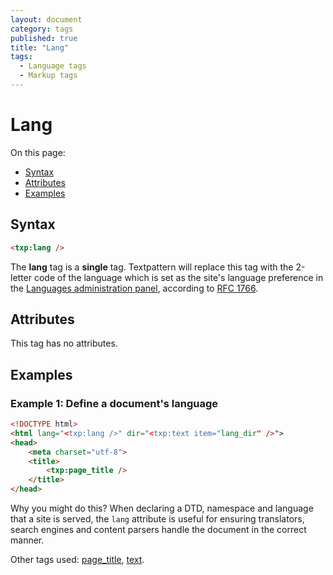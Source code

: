 ```yaml
---
layout: document
category: tags
published: true
title: "Lang"
tags:
  - Language tags
  - Markup tags
---
```


# Lang

On this page:

* [Syntax](#user-content-syntax)
* [Attributes](#user-content-attributes)
* [Examples](#user-content-examples)

## Syntax

~~~ html
<txp:lang />
~~~

The **lang** tag is a __single__ tag. Textpattern will replace this tag with the 2-letter code of the language which is set as the site's language preference in the [Languages administration panel](../administration/languages-panel), according to [RFC 1766](https://www.ietf.org/rfc/rfc1766.txt).

## Attributes

This tag has no attributes.

## Examples

### Example 1: Define a document's language

~~~ html
<!DOCTYPE html>
<html lang="<txp:lang />" dir="<txp:text item="lang_dir" />">
<head>
    <meta charset="utf-8">
    <title>
        <txp:page_title />
    </title>
</head>
~~~

Why you might do this? When declaring a DTD, namespace and language that a site is served, the `lang` attribute is useful for ensuring translators, search engines and content parsers handle the document in the correct manner.

Other tags used: [page_title](page-title), [text](text).

